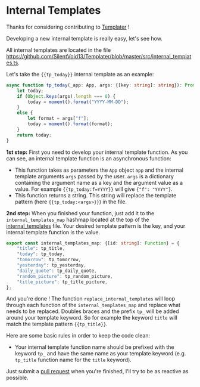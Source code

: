 # Internal Templates

Thanks for considering contributing to [Templater](https://github.com/SilentVoid13/Templater) !

Developing a new internal template is really easy, let's see how.

All internal templates are located in the file https://github.com/SilentVoid13/Templater/blob/master/src/internal_templates.ts.

Let's take the `{{tp_today}}` internal template as an example:

```typescript
async function tp_today(_app: App, args: {[key: string]: string}): Promise<String> {
    let today;
    if (Object.keys(args).length === 0) {
        today = moment().format("YYYY-MM-DD");
    }
    else {
        let format = args["f"];
        today = moment().format(format);
    }
    return today;
}
```

**1st step:** First you need to develop your internal template function. As you can see, an internal template function is an asynchronous function: 

- This function takes as parameters the `App` object `app` and the internal template arguments `args` passed by the user. `args`  is a dictionary containing the argument name as a key and the argument value as a value. For example `{{tp_today:f=YYYY}}` will give `{"f": "YYYY"}`.
- This function returns a string. This string will replace the template pattern (here `{{tp_today:<args>}}`) in the file.

**2nd step:** When you finished your function, just add it to the `internal_templates_map` hashmap located at the top of the [internal_templates](https://github.com/SilentVoid13/Templater/blob/master/src/internal_templates.ts) file. Your desired template pattern is the key, and your internal template function is the value.

```typescript
export const internal_templates_map: {[id: string]: Function} = {
    "title": tp_title,
    "today": tp_today,
    "tomorrow": tp_tomorrow,
    "yesterday": tp_yesterday,
    "daily_quote": tp_daily_quote,
    "random_picture": tp_random_picture,
    "title_picture": tp_title_picture,
};
```

And you're done ! The function `replace_internal_templates` will loop through each function of the `internal_templates_map` and replace what needs to be replaced. Doubles braces and the prefix `tp_` will be added around your template keyword. So for example the keyword `title` will match the template pattern `{{tp_title}}`.

Here are some basic rules in order to keep the code clean:

- Your internal template function name should be prefixed with the keyword `tp_` and have the same name as your template keyword (e.g. `tp_title` function name for the `title` keyword).

Just submit a [pull request](https://github.com/SilentVoid13/Templater/pulls) when you're finished, I'll try to be as reactive as possible.

